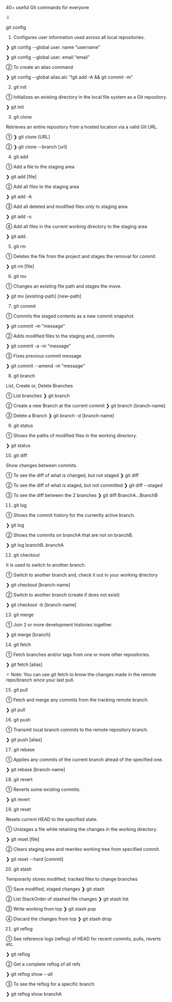 40+ useful Git commands for everyone

⇩

git config

1.  Configures user information used across all local repositories.

❯ git config --global user. name “username”

❯ git config --global user. email “email”

➁  To create an alias command

❯ git config --global alias.alc “!git add -A && git commit -m”

2.  git init

➀  Initializes an existing directory in the local file system as a Git repository.

❯ git init

3.  git clone

Retrieves an entire repository from a hosted location via a valid Git URL.

➀
❯ git clone [URL]

➁
❯ git clone --branch <name> [url]
  
  4.  git add

➀ Add a file to the staging area

❯ git add [file]

➁ Add all files to the staging area

❯ git add -A

➂ Add all deleted and modified files only to staging area

❯ git add -u

➃ Add all files in the current working directory to the staging area

❯ git add .
  
  5.  git rm

➀  Deletes the file from the project and stages the removal for commit.

❯ git rm [file]
  
  6.  git mv

➀  Changes an existing file path and stages the move.

❯ git mv [existing-path] [new-path]
  
  7.  git commit

➀  Commits the staged contents as a new commit snapshot.

❯ git commit -m "message"

➁  Adds modified files to the staging and, commits

❯ git commit -a -m "message"

➂  Fixes previous commit message

❯ git commit --amend -m "message"
  
  8.  git branch

List, Create or, Delete Branches

➀  List branches
❯ git branch

➁  Create a new Branch at the current commit
❯ git branch [branch-name]
 
➂  Delete a Branch
❯ git branch -d [branch-name]
  
  9.  git status

➀  Shows the paths of modified files in the working directory.

❯ git status
  
  10.  git diff

Show changes between commits.

➀  To see the diff of what is changed, but not staged
❯ git diff

➁  To see the diff of what is staged, but not committed
❯ git diff --staged

➂  To see the diff between the 2 branches
❯ git diff BranchA...BranchB
  
  11.  git log

➀  Shows the commit history for the currently active branch.

❯ git log

➁  Shows the commits on branchA that are not on branchB.

❯ git log branchB..branchA
  
  12.  git checkout

It is used to switch to another branch.

➀  Switch to another branch and, check it out in your working directory

❯ git checkout [branch-name]

➁  Switch to another branch (create if does not exist)

❯ git checkout -b [branch-name]
  
  13.  git merge

➀  Join 2 or more development histories together.

❯ git merge [branch]
  
  14.  git fetch

➀  Fetch branches and/or tags from one or more other repositories.

❯ git fetch [alias]

✧ Note: You can use git fetch to know the changes made in the remote repo/branch since your last pull.
  
  15.  git pull

➀  Fetch and merge any commits from the tracking remote branch.

❯ git pull
  
  16.  git push

➀  Transmit local branch commits to the remote repository branch.

❯ git push [alias]
  
  17.  git rebase

➀  Applies any commits of the current branch ahead of the specified one.

❯ git rebase [branch-name]
  
  18.  git revert

➀  Reverts some existing commits.

❯ git revert <commit>
  
  19.  git reset

Resets current HEAD to the specified state.

➀  Unstages a file while retaining the changes in the working directory.

❯ git reset [file]

➁  Clears staging area and rewrites working tree from specified commit.

❯ git reset --hard [commit]
  
  20. git stash

Temporarily stores modified, tracked files to change branches

➀ Save modified, staged changes
❯ git stash

➁ List StackOrder of stashed file changes
❯ git stash list

➂ Write working from top
❯ git stash pop

➃ Discard the changes from top
❯ git stash drop
  
  21.  git reflog

➀  See reference logs (reflog) of HEAD for recent commits, pulls, reverts etc.

❯ git reflog

➁  Get a complete reflog of all refs

❯ git reflog show --all

➂  To see the reflog for a specific branch

❯ git reflog show branchA
